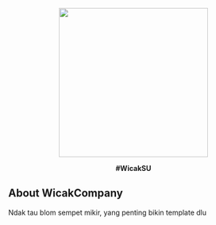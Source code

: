 <p align="center"><a href="#" target="_blank"><img src="https://wicak-bukan-joki.000webhostapp.com/img/wicakcompany.jpg" width="300"></a></p>

<strong><p align="center">#WicakSU</p></strong>

## About WicakCompany

Ndak tau blom sempet mikir, yang penting bikin template dlu
